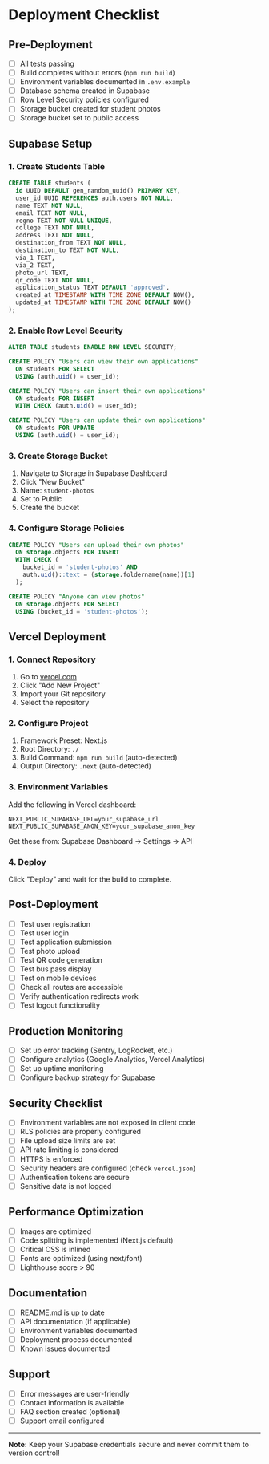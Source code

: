 # Deployment Checklist

## Pre-Deployment

- [ ] All tests passing
- [ ] Build completes without errors (`npm run build`)
- [ ] Environment variables documented in `.env.example`
- [ ] Database schema created in Supabase
- [ ] Row Level Security policies configured
- [ ] Storage bucket created for student photos
- [ ] Storage bucket set to public access

## Supabase Setup

### 1. Create Students Table

```sql
CREATE TABLE students (
  id UUID DEFAULT gen_random_uuid() PRIMARY KEY,
  user_id UUID REFERENCES auth.users NOT NULL,
  name TEXT NOT NULL,
  email TEXT NOT NULL,
  regno TEXT NOT NULL UNIQUE,
  college TEXT NOT NULL,
  address TEXT NOT NULL,
  destination_from TEXT NOT NULL,
  destination_to TEXT NOT NULL,
  via_1 TEXT,
  via_2 TEXT,
  photo_url TEXT,
  qr_code TEXT NOT NULL,
  application_status TEXT DEFAULT 'approved',
  created_at TIMESTAMP WITH TIME ZONE DEFAULT NOW(),
  updated_at TIMESTAMP WITH TIME ZONE DEFAULT NOW()
);
```

### 2. Enable Row Level Security

```sql
ALTER TABLE students ENABLE ROW LEVEL SECURITY;

CREATE POLICY "Users can view their own applications"
  ON students FOR SELECT
  USING (auth.uid() = user_id);

CREATE POLICY "Users can insert their own applications"
  ON students FOR INSERT
  WITH CHECK (auth.uid() = user_id);

CREATE POLICY "Users can update their own applications"
  ON students FOR UPDATE
  USING (auth.uid() = user_id);
```

### 3. Create Storage Bucket

1. Navigate to Storage in Supabase Dashboard
2. Click "New Bucket"
3. Name: `student-photos`
4. Set to Public
5. Create the bucket

### 4. Configure Storage Policies

```sql
CREATE POLICY "Users can upload their own photos"
  ON storage.objects FOR INSERT
  WITH CHECK (
    bucket_id = 'student-photos' AND
    auth.uid()::text = (storage.foldername(name))[1]
  );

CREATE POLICY "Anyone can view photos"
  ON storage.objects FOR SELECT
  USING (bucket_id = 'student-photos');
```

## Vercel Deployment

### 1. Connect Repository

1. Go to [vercel.com](https://vercel.com)
2. Click "Add New Project"
3. Import your Git repository
4. Select the repository

### 2. Configure Project

1. Framework Preset: Next.js
2. Root Directory: `./`
3. Build Command: `npm run build` (auto-detected)
4. Output Directory: `.next` (auto-detected)

### 3. Environment Variables

Add the following in Vercel dashboard:

```
NEXT_PUBLIC_SUPABASE_URL=your_supabase_url
NEXT_PUBLIC_SUPABASE_ANON_KEY=your_supabase_anon_key
```

Get these from: Supabase Dashboard → Settings → API

### 4. Deploy

Click "Deploy" and wait for the build to complete.

## Post-Deployment

- [ ] Test user registration
- [ ] Test user login
- [ ] Test application submission
- [ ] Test photo upload
- [ ] Test QR code generation
- [ ] Test bus pass display
- [ ] Test on mobile devices
- [ ] Check all routes are accessible
- [ ] Verify authentication redirects work
- [ ] Test logout functionality

## Production Monitoring

- [ ] Set up error tracking (Sentry, LogRocket, etc.)
- [ ] Configure analytics (Google Analytics, Vercel Analytics)
- [ ] Set up uptime monitoring
- [ ] Configure backup strategy for Supabase

## Security Checklist

- [ ] Environment variables are not exposed in client code
- [ ] RLS policies are properly configured
- [ ] File upload size limits are set
- [ ] API rate limiting is considered
- [ ] HTTPS is enforced
- [ ] Security headers are configured (check `vercel.json`)
- [ ] Authentication tokens are secure
- [ ] Sensitive data is not logged

## Performance Optimization

- [ ] Images are optimized
- [ ] Code splitting is implemented (Next.js default)
- [ ] Critical CSS is inlined
- [ ] Fonts are optimized (using next/font)
- [ ] Lighthouse score > 90

## Documentation

- [ ] README.md is up to date
- [ ] API documentation (if applicable)
- [ ] Environment variables documented
- [ ] Deployment process documented
- [ ] Known issues documented

## Support

- [ ] Error messages are user-friendly
- [ ] Contact information is available
- [ ] FAQ section created (optional)
- [ ] Support email configured

---

**Note:** Keep your Supabase credentials secure and never commit them to version control!
